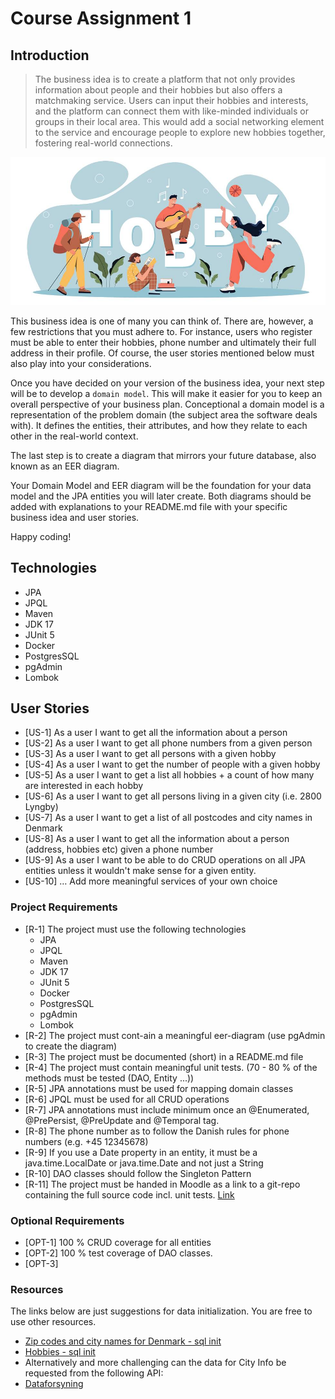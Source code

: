 # Course Assignment 1

## Introduction

> The business idea is to create a platform that not only provides information about people and their hobbies but also offers a matchmaking service. Users can input their hobbies and interests, and the platform can connect them with like-minded individuals or groups in their local area. This would add a social networking element to the service and encourage people to explore new hobbies together, fostering real-world connections.

![Hobbies](../images/hobbies.png)

This business idea is one of many you can think of. There are, however, a few restrictions that you must adhere to.
For instance, users who register must be able to enter their hobbies, phone number and ultimately their full address in their profile. Of course, the user stories mentioned below must also play into your considerations.

Once you have decided on your version of the business idea, your next step will be to develop a `domain model`. This will make it easier for you to keep an overall perspective of your business plan. Conceptional a domain model is a representation of the
problem domain (the subject area the software deals with). It defines the entities, their attributes, and how they relate to each other in the real-world context.

The last step is to create a diagram that mirrors your future database, also known as an EER diagram.

Your Domain Model and EER diagram will be the foundation for your data model and the JPA entities you will later create. Both
diagrams should be added with explanations to your README.md file with your specific business idea and user stories.

Happy coding!


## Technologies

- JPA
- JPQL
- Maven
- JDK 17
- JUnit 5
- Docker
- PostgresSQL
- pgAdmin
- Lombok

## User Stories

- [US-1] As a user I want to get all the information about a person
- [US-2] As a user I want to get all phone numbers from a given person
- [US-3] As a user I want to get all persons with a given hobby
- [US-4] As a user I want to get the number of people with a given hobby
- [US-5] As a user I want to get a list all hobbies + a count of how many are interested in each hobby
- [US-6] As a user I want to get all persons living in a given city (i.e. 2800 Lyngby)
- [US-7] As a user I want to get a list of all postcodes and city names in Denmark
- [US-8] As a user I want to get all the information about a person (address, hobbies etc) given a phone number
- [US-9] As a user I want to be able to do CRUD operations on all JPA entities unless it wouldn't make sense for a given entity.
- [US-10] … Add more meaningful services of your own choice 

### Project Requirements

- [R-1] The project must use the following technologies
    - JPA
    - JPQL
    - Maven
    - JDK 17
    - JUnit 5
    - Docker
    - PostgresSQL
    - pgAdmin
    - Lombok
- [R-2] The project must cont-ain a meaningful eer-diagram (use pgAdmin to create the diagram)
- [R-3] The project must be documented (short) in a README.md file 
- [R-4] The project must contain meaningful unit tests. (70 - 80 % of the methods must be tested (DAO, Entity ...))
- [R-5] JPA annotations must be used for mapping domain classes
- [R-6] JPQL must be used for all CRUD operations
- [R-7] JPA annotations must include minimum once an @Enumerated, @PrePersist, @PreUpdate and @Temporal tag.
- [R-8] The phone number as to follow the Danish rules for phone numbers (e.g. +45 12345678)
- [R-9] If you use a Date property in an entity, it must be a java.time.LocalDate or java.time.Date and not just a String
- [R-10] DAO classes should follow the Singleton Pattern
- [R-11] The project must be handed in Moodle as a link to a git-repo containing the full source code incl. unit tests. [Link](#)

### Optional Requirements

- [OPT-1] 100 % CRUD coverage for all entities
- [OPT-2] 100 % test coverage of DAO classes.
- [OPT-3]

### Resources

The links below are just suggestions for data initialization. You are free to use other resources.

- [Zip codes and city names for Denmark - sql init](./zipcodes.md)
- [Hobbies - sql init](./hobbies.md)
- Alternatively and more challenging can the data for City Info be requested from the following API:
- [Dataforsyning](https://api.dataforsyningen.dk/postnumre)